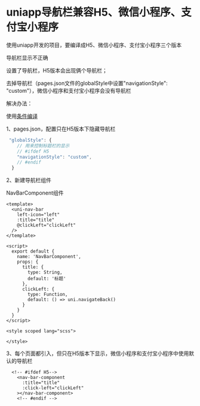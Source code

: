 # uniapp导航栏兼容H5、微信小程序、支付宝小程序

使用uniapp开发的项目，要编译成H5、微信小程序、支付宝小程序三个版本

导航栏显示不正确

设置了导航栏，H5版本会出现俩个导航栏；

去掉导航栏（pages.json文件的globalStyle中设置"navigationStyle": "custom"），微信小程序和支付宝小程序会没有导航栏

解决办法：

使用[条件编译](https://uniapp.dcloud.net.cn/tutorial/platform.html#%E8%B7%A8%E7%AB%AF%E5%85%BC%E5%AE%B9)

1、pages.json，配置只在H5版本下隐藏导航栏

```js
 "globalStyle": {
    // 用来控制标题栏的显示
    // #ifdef H5
    "navigationStyle": "custom",
    // #endif
  }
```

2、新建导航栏组件

NavBarComponent组件

```vue
<template>
  <uni-nav-bar
    left-icon="left"
    :title="title"
    @clickLeft="clickLeft"
  />
</template>

<script>
  export default {
    name: 'NavBarComponent',
    props: {
      title: {
        type: String,
        default: '标题'
      },
      clickLeft: {
        type: Function,
        default: () => uni.navigateBack()
      }
    }
  }
</script>

<style scoped lang="scss">

</style>

```

3、每个页面都引入，但只在H5版本下显示，微信小程序和支付宝小程序中使用默认的导航栏

```vue
  <!-- #ifdef H5-->
    <nav-bar-component
      :title="title"
      :click-left="clickLeft"
    ></nav-bar-component>
    <!-- #endif -->
```
